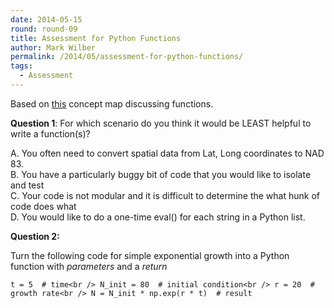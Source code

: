 ```yaml
---
date: 2014-05-15
round: round-09
title: Assessment for Python Functions
author: Mark Wilber
permalink: /2014/05/assessment-for-python-functions/
tags:
  - Assessment
---
```

Based on [this][1] concept map discussing functions.

**Question 1**: For which scenario do you think it would be LEAST helpful to write a function(s)?

A. You often need to convert spatial data from Lat, Long coordinates to NAD 83.  
B. You have a particularly buggy bit of code that you would like to isolate and test  
C. Your code is not modular and it is difficult to determine the what hunk of code does what  
D. You would like to do a one-time eval() for each string in a Python list.

**Question 2:**

Turn the following code for simple exponential growth into a Python function with *parameters* and a *return*

`t = 5  # time<br />
N_init = 80  # initial condition<br />
r = 20  # growth rate<br />
N = N_init * np.exp(r * t)  # result `

&nbsp;

&nbsp;

 [1]: http://teaching.software-carpentry.org/2014/05/06/concept-map-functions/
